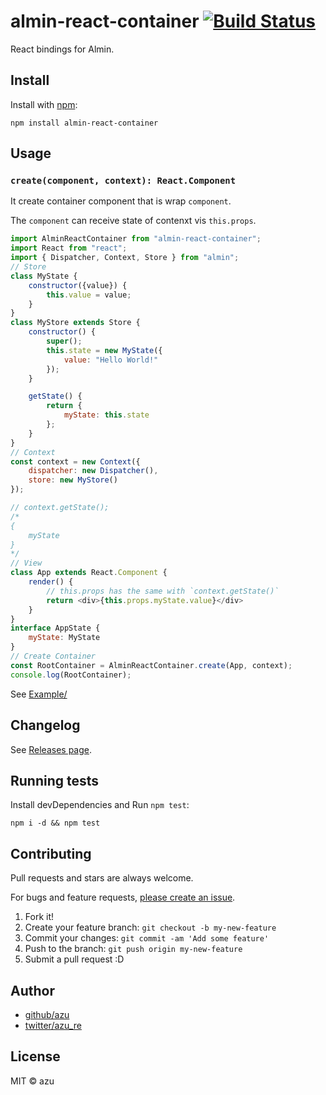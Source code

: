 # almin-react-container [![Build Status](https://travis-ci.org/almin/almin-react-container.svg?branch=master)](https://travis-ci.org/almin/almin-react-container)

React bindings for Almin.

## Install

Install with [npm](https://www.npmjs.com/):

    npm install almin-react-container

## Usage

### `create(component, context): React.Component`

It create container component that is wrap `component`.

The `component` can receive state of contenxt vis `this.props`.

```js
import AlminReactContainer from "almin-react-container";
import React from "react";
import { Dispatcher, Context, Store } from "almin";
// Store
class MyState {
    constructor({value}) {
        this.value = value;
    }
}
class MyStore extends Store {
    constructor() {
        super();
        this.state = new MyState({
            value: "Hello World!"
        });
    }

    getState() {
        return {
            myState: this.state
        };
    }
}
// Context
const context = new Context({
    dispatcher: new Dispatcher(),
    store: new MyStore()
});

// context.getState();
/*
{
    myState
}
*/
// View
class App extends React.Component {
    render() {
        // this.props has the same with `context.getState()`
        return <div>{this.props.myState.value}</div>
    }
}
interface AppState {
    myState: MyState
}
// Create Container
const RootContainer = AlminReactContainer.create(App, context);
console.log(RootContainer);
```

See [Example/](./example/)

## Changelog

See [Releases page](https://github.com/almin/almin-react-container/releases).

## Running tests

Install devDependencies and Run `npm test`:

    npm i -d && npm test

## Contributing

Pull requests and stars are always welcome.

For bugs and feature requests, [please create an issue](https://github.com/almin/almin-react-container/issues).

1. Fork it!
2. Create your feature branch: `git checkout -b my-new-feature`
3. Commit your changes: `git commit -am 'Add some feature'`
4. Push to the branch: `git push origin my-new-feature`
5. Submit a pull request :D

## Author

- [github/azu](https://github.com/azu)
- [twitter/azu_re](https://twitter.com/azu_re)

## License

MIT © azu
